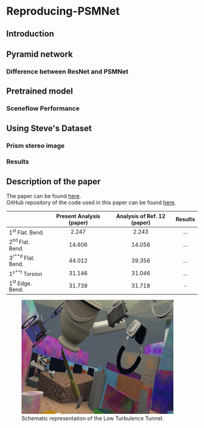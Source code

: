 # Reproducing-PSMNet

## Introduction

## Pyramid network

### Difference between ResNet and PSMNet

## Pretrained model

### Sceneflow Performance

## Using Steve's Dataset

### Prism stereo image

### Results


## Description of the paper
The paper can be found [here](https://arxiv.org/abs/1803.08669).  
GitHub repository of the code used in this paper can be found [here](https://github.com/JiaRenChang/PSMNet).

|                                | Present Analysis (paper) | Analysis of Ref. 12 (paper) | Results |
|:-------------------------------|:------------------------:|:---------------------------:|:-------:|
| 1<sup>st </sup> Flat. Bend.    |          2.247           |            2.243            |   ...   |
| 2<sup>nd </sup> Flat. Bend.    |          14.606          |           14.056            |   ...   |
| 3<sup>*r**d*</sup> Flat. Bend. |          44.012          |           39.356            |   ...   |
| 1<sup>*s**t*</sup> Torsion     |          31.146          |           31.046            |   ...   |
| 1<sup>st </sup> Edge. Bend.    |          31.739          |           31.718            |   \-    |



<figure>
<img src="L.webp" id="fig:windtunnel"  height="300" width="400" alt="Schematic representation of the Low Turbulence Tunnel." /><figcaption aria-hidden="true">Schematic representation of the Low Turbulence Tunnel.</figcaption>
</figure>



